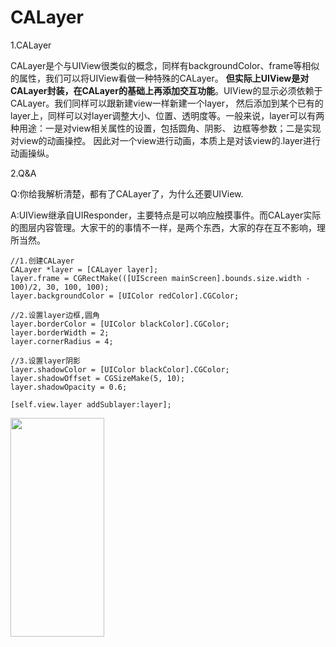 # CALayer
1.CALayer

  CALayer是个与UIView很类似的概念，同样有backgroundColor、frame等相似的属性，我们可以将UIView看做一种特殊的CALayer。
**但实际上UIView是对CALayer封装，在CALayer的基础上再添加交互功能**。UIView的显示必须依赖于CALayer。我们同样可以跟新建view一样新建一个layer，
然后添加到某个已有的layer上，同样可以对layer调整大小、位置、透明度等。一般来说，layer可以有两种用途：一是对view相关属性的设置，包括圆角、阴影、
边框等参数；二是实现对view的动画操控。 因此对一个view进行动画，本质上是对该view的.layer进行动画操纵。

2.Q&A  

Q:你给我解析清楚，都有了CALayer了，为什么还要UIView.  

A:UIView继承自UIResponder，主要特点是可以响应触摸事件。而CALayer实际的图层内容管理。大家干的的事情不一样，是两个东西，大家的存在互不影响，理所当然。
~~~
//1.创建CALayer
CALayer *layer = [CALayer layer];
layer.frame = CGRectMake(([UIScreen mainScreen].bounds.size.width - 100)/2, 30, 100, 100);
layer.backgroundColor = [UIColor redColor].CGColor;

//2.设置layer边框,圆角
layer.borderColor = [UIColor blackColor].CGColor;
layer.borderWidth = 2;
layer.cornerRadius = 4;

//3.设置layer阴影
layer.shadowColor = [UIColor blackColor].CGColor;
layer.shadowOffset = CGSizeMake(5, 10);
layer.shadowOpacity = 0.6;

[self.view.layer addSublayer:layer];
~~~
<img width="150" height="350" src="https://github.com/Jhinnn/JXLayer/blob/master/layer.png"/>

